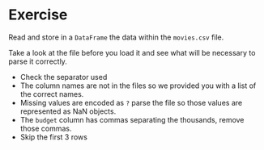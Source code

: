 # Exercise

Read and store in a `DataFrame` the data within the `movies.csv` file.

Take a look at the file before you load it and see what will be necessary to parse it correctly.

- Check the separator used
- The column names are not in the files so we provided you with a list of the correct names.
- Missing values are encoded as `?` parse the file so those values are represented as NaN objects.
- The `budget` column has commas separating the thousands, remove those commas.
- Skip the first 3 rows
